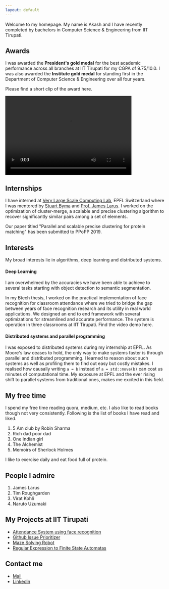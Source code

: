 ```yaml
---
layout: default
---
```


Welcome to my homepage. My name is Akash and I have recently completed by bachelors in Computer Science & Engineering from IIT Tirupati.

## Awards

I was awarded the **President's gold medal** for the best academic performance across all branches at IIT Tirupati for my CGPA of 9.75/10.0. I was also awarded the **Institute gold medal** for standing first in the Department of Computer Science & Engineering over all four years.

Please find a short clip of the award here.  

<video  align = "center" src="projects/presidents_medal.mp4" width="400" height="250" controls preload></video>


## Internships

I have interned at [Very Large Scale Computing Lab](https://www.epfl.ch/labs/vlsc/), EPFL Switzerland where I was mentored by [Stuart Byma](https://people.epfl.ch/stuart.byma?lang=en) and [Prof. James Larus](https://people.epfl.ch/james.larus?lang=en). I worked on the optimization of cluster-merge, a scalable and precise clustering algorithm to recover significantly similar pairs among a set of elements.

Our paper titled "Parallel and scalable precise clustering for protein matching" has been submitted to PPoPP 2019.

## Interests

My broad interests lie in algorithms, deep learning and distributed systems.

#### Deep Learning

I am overwhelmed by the accuracies we have been able to achieve to several tasks starting with object detection to semantic segmentation.

In my Btech thesis, I worked on the practical implementation of face recognition for classroom attendance where we tried to bridge the gap between years of face recognition research and its utility in real world applications.
We designed an end to end framework with several optimizations for streamlined and accurate performance. The system is operation in three classrooms at IIT Tirupati. Find the video demo here.

#### Distributed systems and parallel programming

I was exposed to distributed systems during my internship at EPFL. As Moore's law ceases to hold, the only way to make systems faster is through parallel and distributed programming. I learned to reason about such systems as well as profiling them to find out easy but costly mistakes. I realised how causally writing `a = b` instead of `a = std::move(b)` can cost us minutes of computational time. My exposure at EPFL and the ever rising shift to parallel systems from traditional ones, makes me excited in this field.

## My free time

I spend my free time reading quora, medium, etc. I also like to read books though not very consistently. Following is the list of books I have read and liked.
  1. 5 Am club by Robin Sharma
  2. Rich dad poor dad
  3. One Indian girl
  4. The Alchemist
  5. Memoirs of Sherlock Holmes

I like to exercise daily and eat food full of protein.

## People I admire

1. James Larus
2. Tim Roughgarden
3. Virat Kohli
4. Naruto Uzumaki

## My Projects at IIT Tirupati

- [Attendance System using face recognition](projects/face_recog.md)
- [Github Issue Prioritizer](projects/issue_prioritizer.md)
- [Maze Solving Robot](projects/maze_rover.md)
- [Regular Expression to Finite State Automatas](projects/regex_to_dfa.md)

## Contact me

- [Mail](mailto:akashdhasade@gmail.com)
- [Linkedin](https://www.linkedin.com/in/akash-dhasade-893aa9138/)
